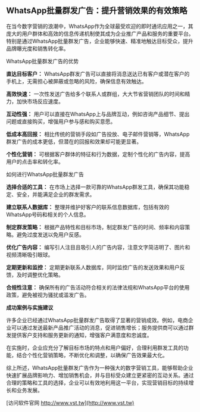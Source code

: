 ## **WhatsApp批量群发广告：提升营销效果的有效策略**

在当今数字营销的浪潮中，WhatsApp作为全球最受欢迎的即时通讯应用之一，其庞大的用户群体和高效的信息传递机制使其成为企业推广产品和服务的重要平台。特别是通过WhatsApp批量群发广告，企业能够快速、精准地触达目标受众，提升品牌曝光度和销售转化率。

WhatsApp批量群发广告的优势

**直达目标客户：**
WhatsApp群发广告可以直接将消息送达已有客户或潜在客户的手机上，无需担心被屏蔽或忽略的风险，确保信息有效触达。

**高效快速：**
一次性发送广告给多个联系人或群组，大大节省营销团队的时间和精力，加快市场反应速度。

**互动性强：**
用户可以直接在WhatsApp上与品牌互动，例如咨询产品细节、提出问题或直接购买，增强用户参与感和购买意愿。

**低成本高回报：**
相比传统的营销手段如广告投放、电子邮件营销等，WhatsApp群发广告的成本更低，但潜在的回报和效果却可能更显著。

**个性化营销：**
可根据客户群体的特征和行为数据，定制个性化的广告内容，提高用户的点击率和转化率。

如何进行WhatsApp批量群发广告

**选择合适的工具：**
在市场上选择一款可靠的WhatsApp群发工具，确保其功能稳定、安全，并能满足企业的群发需求。

**建立联系人数据库：**
整理并维护好客户的联系信息数据库，包括有效的WhatsApp号码和相关的个人信息。

**制定群发策略：**
根据产品特性和目标市场，制定群发广告的时间、频率和内容策略。避免过度发送以免用户反感。

**优化广告内容：**
编写引人注目且吸引人的广告内容，注意文字简洁明了、图片和视频清晰吸引眼球。

**定期更新和监控：**
定期更新联系人数据库，同时监控广告的发送效果和用户反馈，及时调整优化策略。

**合规性注意：**
确保所有的广告活动符合相关的法律法规和WhatsApp平台的使用政策，避免被视为骚扰或滥发广告。

**成功案例与实施建议**

许多企业已经通过WhatsApp批量群发广告取得了显著的营销成效。例如，电商企业可以通过发送最新产品推广活动的消息，促进销售增长；服务提供商可以通过群发提供客户支持和服务更新的通知，增强客户满意度和忠诚度。

在实施时，企业应充分了解目标市场的特点和用户偏好，合理利用群发工具的功能，结合个性化营销策略，不断优化和调整，以确保广告效果最大化。

综上所述，WhatsApp批量群发广告作为一种强大的数字营销工具，能够帮助企业快速扩展品牌影响力、增加销售机会，并与目标受众建立更紧密的互动关系。通过合理的策略和工具的选择，企业可以有效地利用这一平台，实现营销目标的持续增长和业务发展。


[访问软件官网 http://www.vst.tw](http://www.vst.tw)

